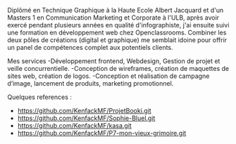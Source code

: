 Diplômé en Technique Graphique à la Haute Ecole Albert Jacquard et d'un Masters 1 en Communication Marketing et Corporate à l'ULB, après avoir exercé pendant plusieurs années en qualité d'infographiste, j'ai ensuite suivi une formation en développement web chez Openclassrooms. Combiner les deux pôles de créations (digital et graphique) me semblait idoine pour offrir un panel de compétences complet aux potentiels clients.

 Mes services
  -Développement frontend, Webdesign, Gestion de projet et veille concurrentielle.
  -Conception de wireframes, création de maquettes de sites web, création de logos.
  -Conception et réalisation de campagne d’image, lancement de produits, marketing promotionnel.

  Quelques references :
  - https://github.com/KenfackMF/ProjetBooki.git
  - https://github.com/KenfackMF/Sophie-Bluel.git
  - https://github.com/KenfackMF/kasa.git
  - https://github.com/KenfackMF/P7-mon-vieux-grimoire.git
